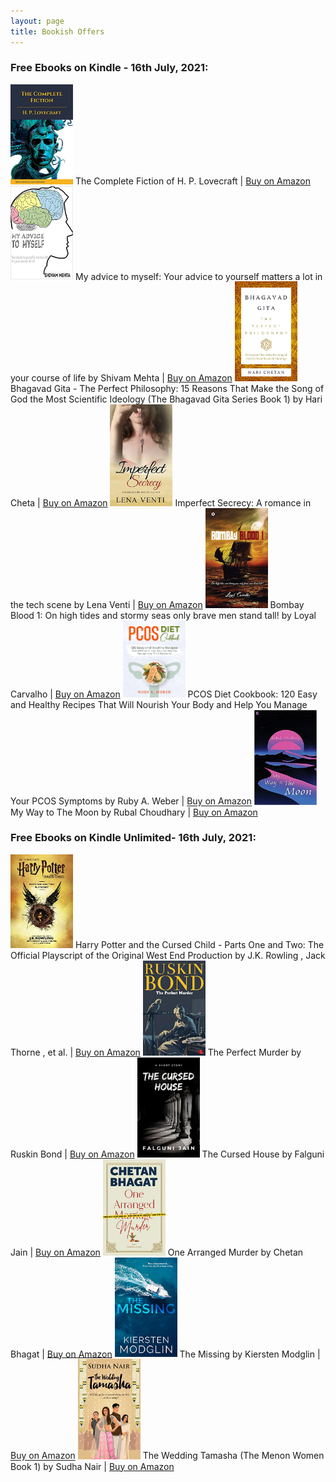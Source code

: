 ```yaml
---
layout: page
title: Bookish Offers
---
```

### **Free Ebooks on Kindle - 16th July, 2021:**

<img src="https://github.com/epeolatry/epeolatory_in/blob/master/images/pages/51yjmV46wQS.jpg?raw=true" style="text-align: center" alt="Free-Ebook" width="100px"/>
The Complete Fiction of H. P. Lovecraft |
<a href="https://amzn.to/3hK6lia">Buy on Amazon</a>

<img src="https://github.com/epeolatry/epeolatory_in/blob/master/images/pages/51EYsGelXHS._SX331_BO1,204,203,200_.jpg?raw=true" style="text-align: center" alt="Free-Ebook" width="100px"/>
My advice to myself: Your advice to yourself matters a lot in your course of life by Shivam Mehta |
<a href="https://amzn.to/3ifo4gy">Buy on Amazon</a>

<img src="https://github.com/epeolatry/epeolatory_in/blob/master/images/pages/41TLtyOD+CS.jpg?raw=true" style="text-align: center" alt="Free-Ebook" width="100px"/>
Bhagavad Gita - The Perfect Philosophy: 15 Reasons That Make the Song of God the Most Scientific Ideology (The Bhagavad Gita Series Book 1) by Hari Cheta |
<a href="https://amzn.to/3z55ZZe">Buy on Amazon</a>

<img src="https://github.com/epeolatry/epeolatory_in/blob/master/images/pages/41yc5I7HOfS.jpg?raw=true" style="text-align: center" alt="Free-Ebook" width="100px"/>
Imperfect Secrecy: A romance in the tech scene by Lena Venti |
<a href="https://amzn.to/3iePROe">Buy on Amazon</a>

<img src="https://github.com/epeolatry/epeolatory_in/blob/master/images/pages/51EMdFdF3cS.jpg?raw=true" style="text-align: center" alt="Free-Ebook" width="100px"/>
Bombay Blood 1: On high tides and stormy seas only brave men stand tall! by Loyal Carvalho |
<a href="https://amzn.to/3BchFeu">Buy on Amazon</a>

<img src="https://github.com/epeolatry/epeolatory_in/blob/master/images/pages/51eBvrNkSVS.jpg?raw=true" style="text-align: center" alt="Free-Ebook" width="100px"/>
PCOS Diet Cookbook: 120 Easy and Healthy Recipes That Will Nourish Your Body and Help You Manage Your PCOS Symptoms by Ruby A. Weber |
<a href="https://amzn.to/3ifnbVl">Buy on Amazon</a>

<img src="https://github.com/epeolatry/epeolatory_in/blob/master/images/pages/41mZib-cLeS._SX328_BO1,204,203,200_.jpg?raw=true" style="text-align: center" alt="Free-Ebook" width="100px"/>
My Way to The Moon by Rubal Choudhary |
<a href="https://amzn.to/3iiZNWH">Buy on Amazon</a>

### **Free Ebooks on Kindle Unlimited- 16th July, 2021:**

<img src="https://github.com/epeolatry/epeolatory_in/blob/master/images/pages/51G+WN7UghL.jpg?raw=true" style="text-align: center" alt="Free-Ebook" width="100px"/>
Harry Potter and the Cursed Child - Parts One and Two: The Official Playscript of the Original West End Production by J.K. Rowling , Jack Thorne , et al. |
<a href="https://amzn.to/3imDMGS">Buy on Amazon</a>

<img src="https://github.com/epeolatry/epeolatory_in/blob/master/images/pages/51KG1LCYAtL.jpg?raw=true" style="text-align: center" alt="Free-Ebook" width="100px"/>
The Perfect Murder by Ruskin Bond |
<a href="https://amzn.to/2VNFv0a">Buy on Amazon</a>

<img src="https://github.com/epeolatry/epeolatory_in/blob/master/images/stories/the-cursed-house.jpg?raw=true" style="text-align: center" alt="Free-Ebook" width="100px"/>
The Cursed House by Falguni Jain |
<a href="https://amzn.to/3dkgvna">Buy on Amazon</a>

<img src="https://github.com/epeolatry/epeolatory_in/blob/master/images/pages/51bEZsKtMzL.jpg?raw=true" style="text-align: center" alt="Free-Ebook" width="100px"/>
One Arranged Murder by Chetan Bhagat  | 
<a href="https://amzn.to/3epddiQ">Buy on Amazon</a>

<img src="https://github.com/epeolatry/epeolatory_in/blob/master/images/pages/417eQr3Y7wS.jpg?raw=true" style="text-align: center" alt="Free-Ebook" width="100px"/>
The Missing by Kiersten Modglin | 
<a href="https://amzn.to/3hOKpmh">Buy on Amazon</a>

<img src="https://github.com/epeolatry/epeolatory_in/blob/master/images/pages/51bfcdRM33L.jpg?raw=true" style="text-align: center" alt="Free-Ebook" width="100px"/>
The Wedding Tamasha (The Menon Women Book 1) by Sudha Nair |
<a href="https://amzn.to/3i9MFmU">Buy on Amazon</a>
